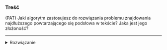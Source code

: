### Treść
(PAT)
Jaki algorytm zastosujesz do rozwiązania problemu znajdowania najdłuższego powtarzającego się podsłowa w tekście? Jaka jest jego złożoność?

------
<details><summary>Rozwiązanie</summary>
<p>

